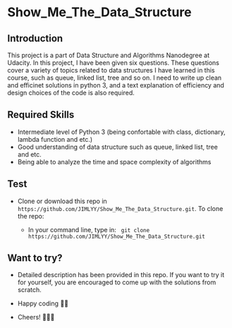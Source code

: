# Show_Me_The_Data_Structure
## Introduction 
This project is a part of Data Structure and Algorithms Nanodegree at Udacity. In this project, I have been given six questions.
These questions cover a variety of topics related to data structures I have learned in this course, such as queue, linked list,
tree and so on. I need to write up clean and efficinet solutions in python 3, and a text explanation of efficiency and
design choices of the code is also required. 

## Required Skills 
* Intermediate level of Python 3 (being confortable with class, dictionary, lambda function and etc.) 
* Good understanding of data structure such as queue, linked list, tree and etc.
* Being able to analyze the time and space complexity of algorithms

## Test 
* Clone or download this repo in ``` https://github.com/JIMLYY/Show_Me_The_Data_Structure.git```. To clone the repo:

  - In your command line, type in: ``` git clone https://github.com/JIMLYY/Show_Me_The_Data_Structure.git```

## Want to try? 
* Detailed description has been provided in this repo. If you want to try it for yourself, you are encouraged to come up with 
the solutions from scratch.




* Happy coding :rocket::rocket:
* Cheers! :rocket::rocket::rocket:
 
